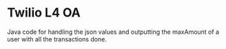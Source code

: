 # Twilio L4 OA

Java code for handling the json values and outputting the maxAmount of a user with all the transactions done.